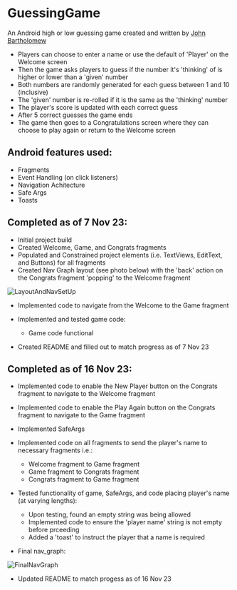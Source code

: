 # GuessingGame
An Android high or low guessing game created and written by [John Bartholomew](https://github.com/JohnnyBee86)
- Players can choose to enter a name or use the default of 'Player' on the Welcome screen
- Then the game asks players to guess if the number it's 'thinking' of is higher or lower than a 'given' number
- Both numbers are randomly generated for each guess between 1 and 10 (inclusive)
- The 'given' number is re-rolled if it is the same as the 'thinking' number
- The player's score is updated with each correct guess
- After 5 correct guesses the game ends
- The game then goes to a Congratulations screen where they can choose to play again or return to the Welcome screen

## Android features used:
- Fragments
- Event Handling (on click listeners)
- Navigation Achitecture
- Safe Args
- Toasts

## Completed as of 7 Nov 23:
- Initial project build
- Created Welcome, Game, and Congrats fragments
- Populated and Constrained project elements (i.e. TextViews, EditText, and Buttons) for all fragments
- Created Nav Graph layout (see photo below) with the 'back' action on the Congrats fragment 'popping' to the Welcome fragment

![LayoutAndNavSetUp](https://github.com/JohnnyBee86/GuessingGame/assets/130700641/b66d629e-a1d6-46d9-a2c5-8bea368c1cd4)

- Implemented code to navigate from the Welcome to the Game fragment
- Implemented and tested game code:
     - Game code functional

- Created README and filled out to match progress as of 7 Nov 23

## Completed as of 16 Nov 23:
- Implemented code to enable the New Player button on the Congrats fragment to navigate to the Welcome fragment
- Implemented code to enable the Play Again button on the Congrats fragment to navigate to the Game fragment
- Implemented SafeArgs
- Implemented code on all fragments to send the player's name to necessary fragments i.e.:
     - Welcome fragment to Game fragment
     - Game fragment to Congrats fragment
     - Congrats fragment to Game fragment

- Tested functionality of game, SafeArgs, and code placing player's name (at varying lengths):
     - Upon testing, found an empty string was being allowed
     - Implemented code to ensure the 'player name' string is not empty before prceeding
     - Added a 'toast' to instruct the player that a name is required

- Final nav_graph:

![FinalNavGraph](https://github.com/JohnnyBee86/GuessingGame/assets/130700641/0dd04d47-bbc9-4c54-aa31-45e8ee38c7a5)

- Updated README to match progess as of 16 Nov 23
